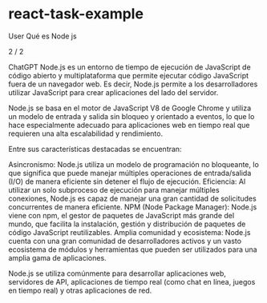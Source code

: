 # react-task-example
User
Qué es Node js

2 / 2


ChatGPT
Node.js es un entorno de tiempo de ejecución de JavaScript de código abierto y multiplataforma que permite ejecutar código JavaScript fuera de un navegador web. Es decir, Node.js permite a los desarrolladores utilizar JavaScript para crear aplicaciones del lado del servidor.

Node.js se basa en el motor de JavaScript V8 de Google Chrome y utiliza un modelo de entrada y salida sin bloqueo y orientado a eventos, lo que lo hace especialmente adecuado para aplicaciones web en tiempo real que requieren una alta escalabilidad y rendimiento.

Entre sus características destacadas se encuentran:

Asincronismo: Node.js utiliza un modelo de programación no bloqueante, lo que significa que puede manejar múltiples operaciones de entrada/salida (I/O) de manera eficiente sin detener el flujo de ejecución.
Eficiencia: Al utilizar un solo subproceso de ejecución para manejar múltiples conexiones, Node.js es capaz de manejar una gran cantidad de solicitudes concurrentes de manera eficiente.
NPM (Node Package Manager): Node.js viene con npm, el gestor de paquetes de JavaScript más grande del mundo, que facilita la instalación, gestión y distribución de paquetes de código JavaScript reutilizables.
Amplia comunidad y ecosistema: Node.js cuenta con una gran comunidad de desarrolladores activos y un vasto ecosistema de módulos y herramientas que pueden ser utilizados para una amplia gama de aplicaciones.

Node.js se utiliza comúnmente para desarrollar aplicaciones web, servidores de API, aplicaciones de tiempo real (como chat en línea, juegos en tiempo real) y otras aplicaciones de red.
